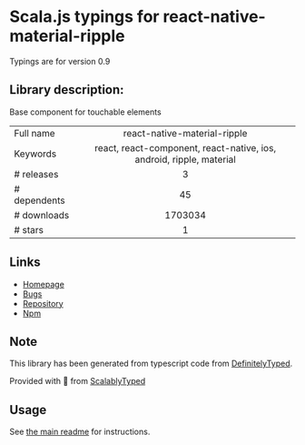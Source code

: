 
# Scala.js typings for react-native-material-ripple

Typings are for version 0.9

## Library description:
Base component for touchable elements

|                    |                 |
| ------------------ | :-------------: |
| Full name          | react-native-material-ripple |
| Keywords           | react, react-component, react-native, ios, android, ripple, material |
| # releases         | 3 |
| # dependents       | 45 |
| # downloads        | 1703034 |
| # stars            | 1 |

## Links
- [Homepage](https://github.com/n4kz/react-native-material-ripple#readme)
- [Bugs](https://github.com/n4kz/react-native-material-ripple/issues)
- [Repository](https://github.com/n4kz/react-native-material-ripple)
- [Npm](https://www.npmjs.com/package/react-native-material-ripple)
    


## Note
This library has been generated from typescript code from [DefinitelyTyped](https://definitelytyped.org).

Provided with :purple_heart: from [ScalablyTyped](https://github.com/oyvindberg/ScalablyTyped)

## Usage
See [the main readme](../../readme.md) for instructions.


